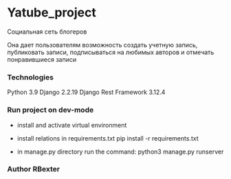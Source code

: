 # Yatube_project
Социальная сеть блогеров

Она дает пользователям возможность создать учетную запись, публиковать записи, подписываться на любимых авторов и отмечать понравившиеся записи

### Technologies
Python 3.9
Django 2.2.19
Django Rest Framework 3.12.4

### Run project on dev-mode
- install and activate virtual environment
- install relations in requirements.txt
pip install -r requirements.txt

- in manage.py directory run the command:
python3 manage.py runserver

### Author RBexter